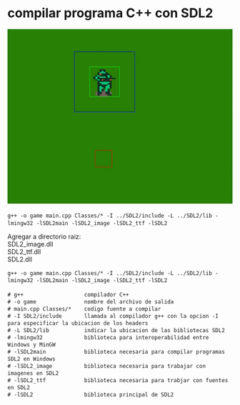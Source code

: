# compilar programa C++ con SDL2

![img](./img.gif)

`g++ -o game main.cpp Classes/* -I ../SDL2/include -L ../SDL2/lib -lmingw32 -lSDL2main -lSDL2_image -lSDL2_ttf -lSDL2`

Agregar a directorio raiz:  
    SDL2_image.dll  
    SDL2_ttf.dll  
    SDL2.dll

```
g++ -o game main.cpp Classes/* -I ../SDL2/include -L ../SDL2/lib -lmingw32 -lSDL2main -lSDL2_image -lSDL2_ttf -lSDL2

# g++                   compilador C++
# -o game               nombre del archivo de salida
# main.cpp Classes/*    codigo fuente a compilar
# -I SDL2/include       llamada al compilador g++ con la opcion -I para especificar la ubicacion de los headers
# -L SDL2/lib           indicar la ubicacion de las bibliotecas SDL2
# -lmingw32             biblioteca para interoperabilidad entre Windows y MinGW
# -lSDL2main            biblioteca necesaria para compilar programas SDL2 en Windows
# -lSDL2_image          biblioteca necesaria para trabajar con imagenes en SDL2
# -lSDL2_ttf            biblioteca necesaria para trabjar con fuentes en SDL2
# -lSDL2                biblioteca principal de SDL2
```